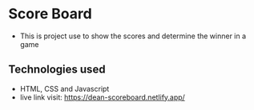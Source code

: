 # Score Board
- This is project use to show the scores and determine the winner in a game
## Technologies used
- HTML, CSS and Javascript
- live link visit: https://dean-scoreboard.netlify.app/
